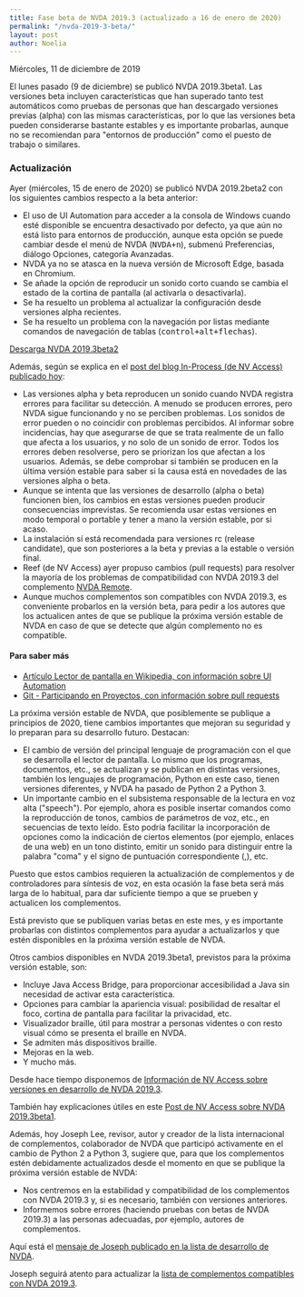 ```yaml
---
title: Fase beta de NVDA 2019.3 (actualizado a 16 de enero de 2020)
permalink: "/nvda-2019-3-beta/"
layout: post
author: Noelia
---
```


<footer>Miércoles, 11 de diciembre de 2019</footer>

El lunes pasado (9 de diciembre) se publicó NVDA 2019.3beta1. Las versiones beta incluyen características que han superado tanto test automáticos como pruebas de personas que han descargado versiones previas (alpha) con las mismas características, por lo que las versiones beta pueden considerarse bastante estables y es importante probarlas, aunque no se recomiendan para "entornos de producción" como el puesto de trabajo o similares.

### Actualización ###

Ayer (miércoles, 15 de enero de 2020) se publicó NVDA 2019.2beta2 con los siguientes cambios respecto a la beta anterior:

- El uso de UI Automation para acceder a la consola de Windows cuando esté disponible se encuentra desactivado por defecto, ya que aún no está listo para entornos de producción, aunque esta opción se puede cambiar desde el menú de NVDA (<kbd>NVDA+n</kbd>), submenú Preferencias, diálogo Opciones, categoría Avanzadas.
- NVDA ya no se atasca en la nueva versión de Microsoft Edge, basada en Chromium.
- Se añade la opción de reproducir un sonido corto cuando se cambia el estado de la cortina de pantalla (al activarla o desactivarla).
- Se ha resuelto un problema al actualizar la configuración desde versiones alpha recientes.
- Se ha resuelto un problema con la navegación por listas mediante comandos de navegación de tablas (<kbd>control+alt+flechas</kbd>).

[Descarga NVDA 2019.3beta2](https://ci.appveyor.com/api/buildjobs/g1i3dmwdutrvxlk7/artifacts/output/nvda_2019.3beta2.exe)

Además, según se explica en el [post del blog In-Process (de NV Access) publicado hoy](https://www.nvaccess.org/post/in-process-16th-january/):

- Las versiones alpha y beta reproducen un sonido cuando NVDA registra errores para facilitar su detección. A menudo se producen errores, pero NVDA sigue funcionando y no se perciben problemas. Los sonidos de error pueden o no coincidir con problemas percibidos. Al informar sobre incidencias, hay que asegurarse de que se trata realmente de un fallo que afecta a los usuarios, y no solo de un sonido de error. Todos los errores deben resolverse, pero se priorizan los que afectan a los usuarios. Además, se debe comprobar si también se producen en la última versión estable para saber si la causa está en novedades de las versiones alpha o beta.
- Aunque se intenta que las versiones de desarrollo (alpha o beta) funcionen bien, los cambios en estas versiones pueden producir consecuencias imprevistas. Se recomienda usar estas versiones en modo temporal o portable y tener a mano la versión estable, por si acaso.
- La instalación sí está recomendada para versiones rc (release candidate), que son posteriores a la beta y previas a la estable o versión final.
- Reef (de NV Access) ayer propuso cambios (pull requests) para resolver la mayoría de los problemas de compatibilidad con NVDA 2019.3 del complemento [NVDA Remote](https://nvdaremote.com/).
- Aunque muchos complementos son compatibles con NVDA 2019.3, es conveniente probarlos en la versión beta, para pedir a los autores que los actualicen antes de que se publique la próxima versión estable de NVDA en caso de que se detecte que algún complemento no es compatible.


#### Para saber más ####

- [Artículo Lector de pantalla en Wikipedia, con información sobre UI Automation](https://es.wikipedia.org/wiki/Lector_de_pantalla)
- [Git - Participando en Proyectos, con información sobre pull requests](https://git-scm.com/book/es/v2/GitHub-Participando-en-Proyectos)

La próxima versión estable de NVDA, que posiblemente se publique a principios de 2020, tiene cambios importantes que mejoran su seguridad y lo preparan para su desarrollo futuro. Destacan:

- El cambio de versión del principal lenguaje de programación con el que se desarrolla el lector de pantalla. Lo mismo que los programas, documentos, etc., se actualizan y se publican en distintas versiones, también los lenguajes de programación, Python en este caso, tienen versiones diferentes, y NVDA ha pasado de Python 2 a Python 3.
- Un importante cambio en el subsistema responsable de la lectura en voz alta ("speech"). Por ejemplo, ahora es posible insertar comandos como la reproducción de tonos, cambios de parámetros de voz, etc., en secuencias de texto leído. Esto podría facilitar la incorporación de opciones como la indicación de ciertos elementos (por ejemplo, enlaces de una web) en un tono distinto, emitir un sonido para distinguir entre la palabra "coma" y el signo de puntuación correspondiente (,), etc.

Puesto que estos cambios requieren la actualización de complementos y de controladores para síntesis de voz, en esta ocasión la fase beta será más larga de lo habitual, para dar suficiente tiempo a que se prueben y actualicen los complementos.

Está previsto que se publiquen varias betas en este mes, y es importante probarlas con distintos complementos para ayudar a actualizarlos y que estén disponibles en la próxima versión estable de NVDA.

Otros cambios disponibles en NVDA 2019.3beta1, previstos para la próxima versión estable, son:

- Incluye Java Access Bridge, para proporcionar accesibilidad a Java sin necesidad de activar esta característica.
- Opciones para cambiar la apariencia visual: posibilidad de resaltar el foco, cortina de pantalla para facilitar la privacidad, etc.
- Visualizador braille, útil para mostrar a personas videntes o con resto visual cómo se presenta el braille en NVDA.
- Se admiten más dispositivos braille.
- Mejoras en la web.
- Y mucho más.

Desde hace tiempo disponemos de [Información de NV Access sobre versiones en desarrollo de NVDA 2019.3](https://groups.io/g/nvda-devel/message/44066).

También hay explicaciones útiles en este [Post de NV Access sobre NVDA 2019.3beta1](https://www.nvaccess.org/post/nvda-2019-3beta1-now-available-for-testing/).

Además, hoy Joseph Lee, revisor, autor y creador de la lista internacional de complementos, colaborador de NVDA que participó activamente en el cambio de Python 2 a Python 3, sugiere que, para que los complementos estén debidamente actualizados desde el momento en que se publique la próxima versión estable de NVDA:

- Nos centremos en la estabilidad y compatibilidad de los complementos con NVDA 2019.3 y, si es necesario, también con versiones anteriores.
- Informemos sobre errores (haciendo pruebas con betas de NVDA 2019.3) a las personas adecuadas, por ejemplo, autores de complementos.

Aquí está el [mensaje de Joseph publicado en la lista de desarrollo de NVDA](https://groups.io/g/nvda-devel/message/44632).

Joseph seguirá atento para actualizar la [lista de complementos compatibles con NVDA 2019.3](https://addons.nvda-project.org/addons/nvdapy3.es.html).


